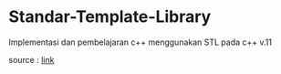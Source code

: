 # Standar-Template-Library
Implementasi dan pembelajaran c++ menggunakan STL pada c++ v.11

source : [link](https://www.geeksforgeeks.org/c-plus-plus/#oop)
